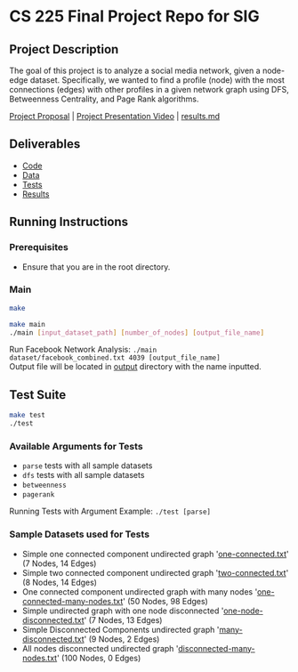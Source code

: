 # CS 225 Final Project Repo for SIG

## Project Description
The goal of this project is to analyze a social media network, given a node-edge dataset. Specifically, we wanted to find a profile (node) with the most connections (edges) with other profiles in a given network graph using DFS, Betweenness Centrality, and Page Rank algorithms.

[Project Proposal](TeamDocs/ProjectProposal.md) | 
[Project Presentation Video](https://youtu.be/FvpOpyoJrEI) | 
[results.md](TeamDocs/results.md)

## Deliverables 
- [Code](src)
- [Data](dataset)
- [Tests](tests)
- [Results](output)

## Running Instructions 

### Prerequisites
- Ensure that you are in the root directory.

### Main
```bash
make
```
```bash
make main
./main [input_dataset_path] [number_of_nodes] [output_file_name]
```
Run Facebook Network Analysis: <code>./main dataset/facebook_combined.txt 4039 [output_file_name]</code>
<br>
Output file will be located in [output](output) directory with the name inputted.

## Test Suite
```bash
make test
./test
```
### Available Arguments for Tests
- `parse` tests with all sample datasets
- `dfs` tests with all sample datasets
- `betweenness`
- `pagerank`

Running Tests with Argument Example: <code>./test [parse]</code>

### Sample Datasets used for Tests
- Simple one connected component undirected graph '[one-connected.txt](dataset/sample-data/one-connected.txt)' (7 Nodes, 14 Edges)
- Simple two connected component undirected graph '[two-connected.txt](dataset/sample-data/two-connected.txt)' (8 Nodes, 14 Edges)
- One connected component undirected graph with many nodes '[one-connected-many-nodes.txt](dataset/sample-data/one-connected-many-nodes.txt)' (50 Nodes, 98 Edges)
- Simple undirected graph with one node disconnected '[one-node-disconnected.txt](dataset/sample-data/one-node-disconnected.txt)' (7 Nodes, 13 Edges)
- Simple Disconnected Components undirected graph '[many-disconnected.txt](dataset/sample-data/many-disconnected.txt)' (9 Nodes, 2 Edges)
- All nodes disconnected undirected graph '[disconnected-many-nodes.txt](dataset/sample-data/disconnected-many-nodes.txt)' (100 Nodes, 0 Edges)


